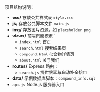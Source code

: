 项目结构说明：

- **css/** 存放公共样式表 `style.css`
- **js/** 存放公共脚本文件 `main.js`
- **img/** 存放图片资源，如 `placeholder.png`
- **views/** 前端页面模板：
  - `index.html` 首页
  - `search.html` 搜索结果页
  - `compound.html` 化合物详情页
  - `about.html` 关于我们
- **routes/** Express 路由：
  - `search.js` 提供搜索与自动补全接口
- **data/** 示例数据库脚本：`compound_info.sql`
- `app.js` Node.js 服务器入口
